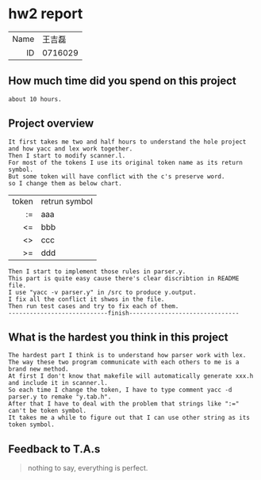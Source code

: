 # hw2 report

|||
|-:|:-|
|Name|王吉磊|
|ID|0716029|

## How much time did you spend on this project

    about 10 hours.

## Project overview

    It first takes me two and half hours to understand the hole project and how yacc and lex work together.
    Then I start to modify scanner.l.
    For most of the tokens I use its original token name as its return symbol.
    But some token will have conflict with the c's preserve word.
    so I change them as below chart.
|||
|-:|:-|
|token|retrun symbol|
|:=|aaa|
|<=|bbb|
|<>|ccc|
|>=|ddd|

    Then I start to implement those rules in parser.y.
    This part is quite easy cause there's clear discribtion in README file.
    I use "yacc -v parser.y" in /src to produce y.output.
    I fix all the conflict it shwos in the file.
    Then run test cases and try to fix each of them.
    ----------------------------finish-------------------------------
    

## What is the hardest you think in this project

    The hardest part I think is to understand how parser work with lex.
    The way these two program communicate with each others to me is a brand new method.
    At first I don't know that makefile will automatically generate xxx.h and include it in scanner.l.
    So each time I change the token, I have to type comment yacc -d parser.y to remake "y.tab.h".
    After that I have to deal with the problem that strings like ":=" can't be token symbol.
    It takes me a while to figure out that I can use other string as its token symbol.
    

## Feedback to T.A.s

> nothing to say, everything is perfect.
